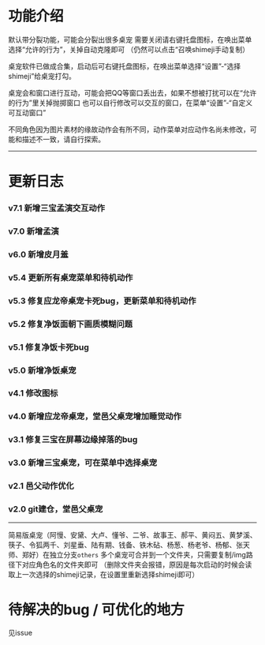# 功能介绍

默认带分裂功能，可能会分裂出很多桌宠
需要关闭请右键托盘图标，在唤出菜单选择“允许的行为”，关掉自动克隆即可
（仍然可以点击“召唤shimeji手动复制）


桌宠软件已做成合集，启动后可右键托盘图标，在唤出菜单选择“设置”-“选择shimeji”给桌宠打勾。


桌宠会和窗口进行互动，可能会把QQ等窗口丢出去，如果不想被打扰可以在“允许的行为”里关掉抛掷窗口
也可以自行修改可以交互的窗口，在菜单“设置”-“自定义可互动窗口”


不同角色因为图片素材的缘故动作会有所不同，动作菜单对应动作名尚未修改，可能和描述不一致，请自行探索。


--------------------

# 更新日志

### v7.1 新增三宝孟演交互动作

### v7.0 新增孟演

### v6.0 新增皮月羞

### v5.4 更新所有桌宠菜单和待机动作

### v5.3 修复应龙帝桌宠卡死bug，更新菜单和待机动作

### v5.2 修复净饭面朝下画质模糊问题

### v5.1 修复净饭卡死bug

### v5.0 新增净饭桌宠

### v4.1 修改图标

### v4.0 新增应龙帝桌宠，堂邑父桌宠增加睡觉动作

### v3.1 修复三宝在屏幕边缘掉落的bug

### v3.0 新增三宝桌宠，可在菜单中选择桌宠

### v2.1 邑父动作优化

### v2.0 git建仓，堂邑父桌宠

--------------------

简易版桌宠（阿慢、安黛、大卢、懂爷、二爷、故事王、郝平、黄闷五、黄梦溪、筷子、令狐两千、刘星垂、陆有期、钱备、铁木砧、杨葱、杨老爷、杨郁、张天师、郑好）在独立分支`others`
多个桌宠可合并到一个文件夹，只需要复制/img路径下对应角色名的文件夹即可
（删除文件夹会报错，原因是每次启动的时候会读取上一次选择的shimeji记录，在设置里重新选择shimeji即可）

# 待解决的bug / 可优化的地方

见issue